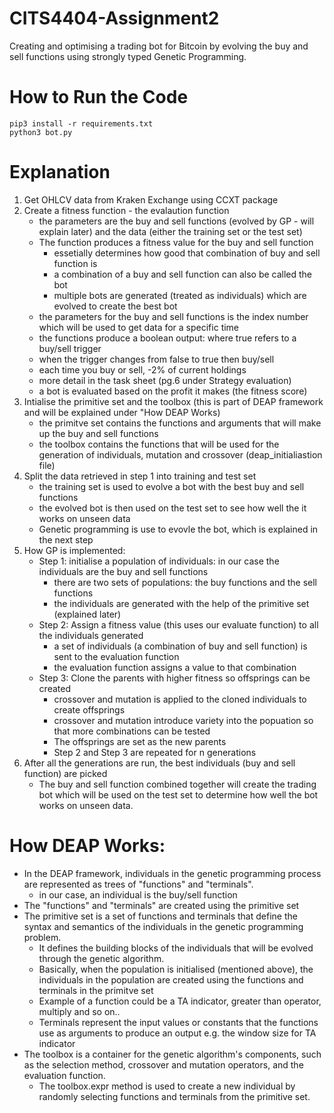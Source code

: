 # CITS4404-Assignment2
Creating and optimising a trading bot for Bitcoin by evolving the buy and sell functions using strongly typed Genetic Programming. 

# How to Run the Code
```
pip3 install -r requirements.txt
python3 bot.py
```
# Explanation
1. Get OHLCV data from Kraken Exchange using CCXT package
2. Create a fitness function - the evalaution function
    - the parameters are the buy and sell functions  (evolved by GP - will explain later) and the data (either the training set or the test set)
    - The function produces a fitness value for the buy and sell function 
        - essetially determines how good that combination of buy and sell function is
        - a combination of a buy and sell function can also be called the bot 
        - multiple bots are generated (treated as individuals) which are evolved to create the best bot
    - the parameters for the buy and sell functions is the index number which will be used to get data for a specific time
    - the functions produce a boolean output: where true refers to a buy/sell trigger
    - when the trigger changes from false to true then buy/sell 
    - each time you buy or sell, -2% of current holdings 
    - more detail in the task sheet (pg.6 under Strategy evaluation)
    - a bot is evaluated based on the profit it makes (the fitness score)
3. Intialise the primitive set and the toolbox (this is part of DEAP framework and will be explained under "How DEAP Works)
    - the primitve set contains the functions and arguments that will make up the buy and sell functions
    - the toolbox contains the functions that will be used for the generation of individuals, mutation and crossover (deap_initialiastion file)
4. Split the data retrieved in step 1 into training and test set
    - the training set is used to evolve a bot with the best buy and sell functions
    - the evolved bot is then used on the test set to see how well the it works on unseen data
    - Genetic programming is use to evovle the bot, which is explained in the next step
5. How GP is implemented:
    - Step 1: initialise a population of individuals: in our case the individuals are the buy and sell functions
        - there are two sets of populations: the buy functions and the sell functions
        - the individuals are generated with the help of the primitive set (explained later)
    - Step 2: Assign a fitness value (this uses our evaluate function) to all the individuals generated
        - a set of individuals (a combination of buy and sell function) is sent to the evaluation function
        - the evaluation function assigns a value to that combination 
    - Step 3: Clone the parents with higher fitness so offsprings can be created
        - crossover and mutation is applied to the cloned individuals to create offsprings
        - crossover and mutation introduce variety into the popuation so that more combinations can be tested
        - The offsprings are set as the new parents
        - Step 2 and Step 3 are repeated for n generations
6. After all the generations are run, the best individuals (buy and sell function) are picked
    - The buy and sell function combined together will create the trading bot which will be used on the test set to determine how well the bot works on unseen data. 

# How DEAP Works:

- In the DEAP framework, individuals in the genetic programming process are represented as trees of "functions" and "terminals". 
    - in our case, an individual is the buy/sell function
- The "functions" and "terminals" are created using the primitive set
- The primitive set is a set of functions and terminals that define the syntax and semantics of the individuals in the genetic programming problem. 
    - It defines the building blocks of the individuals that will be evolved through the genetic algorithm.
    - Basically, when the population is initialised (mentioned above), the individuals in the population are created using the functions and terminals in the primitve set
    - Example of a function could be a TA indicator, greater than operator, multiply and so on..
    - Terminals represent the input values or constants that the functions use as arguments to produce an output e.g. the window size for TA indicator
- The toolbox is a container for the genetic algorithm's components, such as the selection method, crossover and mutation operators, 
and the evaluation function.
    - The toolbox.expr method is used to create a new individual by randomly selecting functions and terminals from the primitive set.

